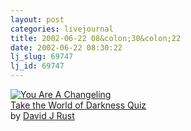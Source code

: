 ```yaml
---
layout: post
categories: livejournal
title: 2002-06-22 08&colon;30&colon;22
date: 2002-06-22 08:30:22
lj_slug: 69747
lj_id: 69747
---
```

[![You Are A Changeling](http://www.visi.com/~phantos/images/wodtest/changeling.jpg)](http://www.visi.com/~phantos/wodtest.html)  
[Take the World of Darkness Quiz](http://www.visi.com/~phantos/wodtest.html)  
by [David J Rust](mailto:phantos@visi.com)
